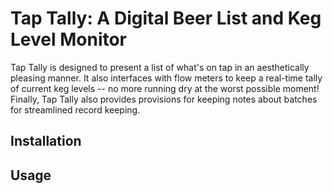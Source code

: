 # Tap Tally: A Digital Beer List and Keg Level Monitor

Tap Tally is designed to present a list of what's on tap in an aesthetically pleasing manner.
It also interfaces with flow meters to keep a real-time tally of current keg levels -- no more
running dry at the worst possible moment! Finally, Tap Tally also provides provisions for keeping
notes about batches for streamlined record keeping.

## Installation

## Usage
